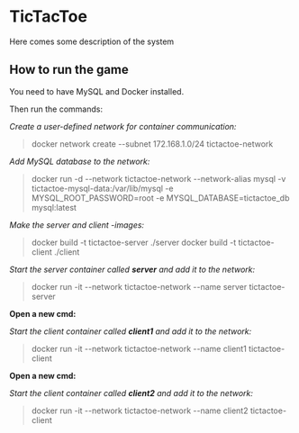 # TicTacToe

Here comes some description of the system

## How to run the game

You need to have MySQL and Docker installed.

Then run the commands:

*Create a user-defined network for container communication:*
> docker network create --subnet 172.168.1.0/24 tictactoe-network

*Add MySQL database to the network:*
> docker run -d --network tictactoe-network --network-alias mysql -v tictactoe-mysql-data:/var/lib/mysql -e MYSQL_ROOT_PASSWORD=root -e MYSQL_DATABASE=tictactoe_db mysql:latest

*Make the server and client -images:*
> docker build -t tictactoe-server ./server
> docker build -t tictactoe-client ./client

*Start the server container called **server** and add it to the network:*
> docker run -it --network tictactoe-network --name server tictactoe-server

**Open a new cmd:**

*Start the client container called **client1** and add it to the network:*
> docker run -it --network tictactoe-network --name client1 tictactoe-client

**Open a new cmd:**

*Start the client container called **client2** and add it to the network:*
> docker run -it --network tictactoe-network --name client2 tictactoe-client
